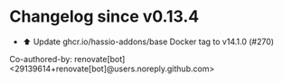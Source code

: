 # Changelog since v0.13.4
- ⬆️ Update ghcr.io/hassio-addons/base Docker tag to v14.1.0 (#270)

Co-authored-by: renovate[bot] <29139614+renovate[bot]@users.noreply.github.com> 
